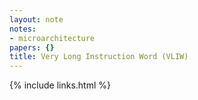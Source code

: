 ```yaml
---
layout: note
notes:
- microarchitecture
papers: {}
title: Very Long Instruction Word (VLIW)
---
```

{% include links.html %}

